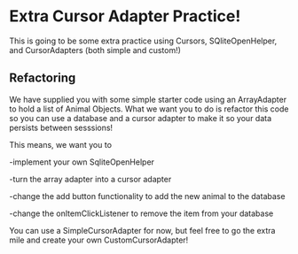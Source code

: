 # Extra Cursor Adapter Practice! 

This is going to be some extra practice using Cursors, SQliteOpenHelper, and CursorAdapters (both simple and custom!)

## Refactoring

We have supplied you with some simple starter code using an ArrayAdapter to hold a list of Animal Objects. What we want you to do is refactor this code so you can use a database and a cursor adapter to make it so your data persists between sesssions! 

This means, we want you to 

-implement your own SqliteOpenHelper

-turn the array adapter into a cursor adapter

-change the add button functionality to add the new animal to the database

-change the onItemClickListener to remove the item from your database

You can use a SimpleCursorAdapter for now, but feel free to go the extra mile and create your own CustomCursorAdapter! 


